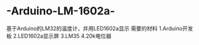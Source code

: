 # -Arduino-LM-1602a-
基于Arduino的LM32的温度计，并用LED1602a显示
需要的材料
1.Arduino开发板
2.LED1602a显示屏
3.LM35
4.20k电位器
